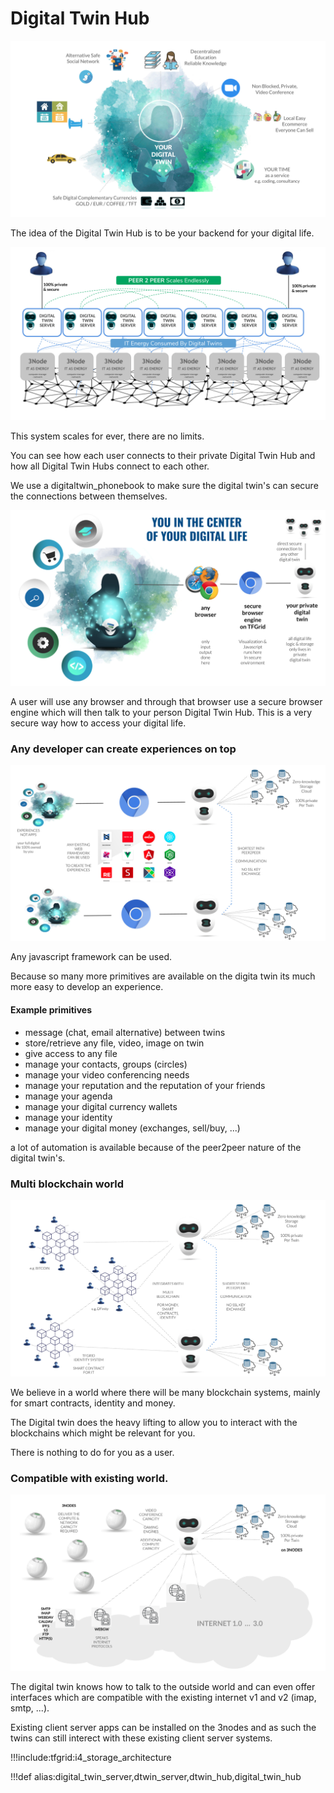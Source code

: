 # Digital Twin Hub


![](img/digitaltwin_experiences_.jpg) 


The idea of the Digital Twin Hub is to be your backend for your digital life.


![](img/digitaltwin_hub_scaleout_.jpg)

This system scales for ever, there are no limits.

You can see how each user connects to their private Digital Twin Hub and how all Digital Twin Hubs connect to each other.

We use a digitaltwin_phonebook to make sure the digital twin's can secure the connections between themselves.

![](img/digitaltwin_hub_browser_.jpg)

A user will use any browser and through that browser use a secure browser engine which will then talk to your person Digital Twin Hub. This is a very secure way how to access your digital life.

### Any developer can create experiences on top

![](img/digitaltwin_javascript_.jpg)

Any javascript framework can be used.

Because so many more primitives are available on the digita twin its much more easy to develop an experience.

#### Example primitives

- message (chat, email alternative) between twins
- store/retrieve any file, video, image on twin
- give access to any file
- manage your contacts, groups (circles)
- manage your video conferencing needs
- manage your reputation and the reputation of your friends
- manage your agenda
- manage your digital currency wallets
- manage your identity
- manage your digital money (exchanges, sell/buy, ...)

a lot of automation is available because of the peer2peer nature of the digital twin's.

### Multi blockchain world

![](img/digitaltwin_multi_blockchain_.jpg)

We believe in a world where there will be many blockchain systems, mainly for smart contracts, identity and money.

The Digital twin does the heavy lifting to allow you to interact with the blockchains which might be relevant for you.

There is nothing to do for you as a user.

### Compatible with existing world.

![](img/digitaltwin_legacy_world_.jpg)

The digital twin knows how to talk to the outside world and can even offer interfaces which are compatible with the existing internet v1 and v2 (imap, smtp, ...).

Existing client server apps can be installed on the 3nodes and as such the twins can still interect with these existing client server systems.

!!!include:tfgrid:i4_storage_architecture

!!!def alias:digital_twin_server,dtwin_server,dtwin_hub,digital_twin_hub